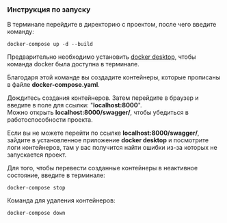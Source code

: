 ### Инструкция по запуску

В терминале перейдите в директорию с проектом, после чего введите команду:  

```  
docker-compose up -d --build  
```

Предварительно необходимо установить [docker desktop](https://www.docker.com), чтобы команда docker была доступна в терминале.

Благодаря этой команде вы создадите контейнеры, которые прописаны в файле **docker-compose.yaml**.  
  
Дождитесь создания контейнеров. Затем перейдите в браузер и введите в поле для ссылки: "**localhost:8000**".  
Можно открыть **localhost:8000/swagger/**, чтобы убедиться в работоспособности проекта.  

Если вы не можете перейти по ссылке **localhost:8000/swagger/**, зайдите в установленное приложение **docker desktop** и посмотрите логи контейнеров, там у вас получится найти ошибки из-за которых не запускается проект.

Для того, чтобы перевести созданные контейнеры в неактивное состояние, введите в терминале:  
```
docker-compose stop
```  

Команда для удаления контейнеров:
```
docker-compose down
```
